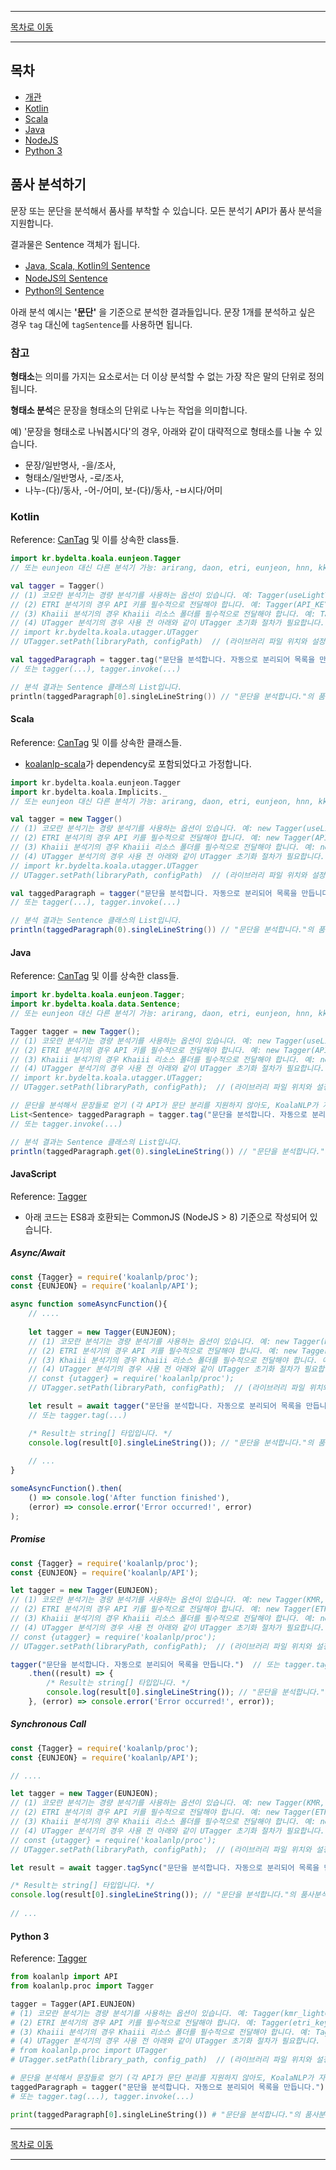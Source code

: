 --------

[목차로 이동](./index.md)

--------

## 목차 

- [개관](#품사-분석하기)
- [Kotlin](#kotlin)
- [Scala](#scala)
- [Java](#java)
- [NodeJS](#javascript)
- [Python 3](#python-3)

## 품사 분석하기

문장 또는 문단을 분석해서 품사를 부착할 수 있습니다. 모든 분석기 API가 품사 분석을 지원합니다.

결과물은 Sentence 객체가 됩니다.
- [Java, Scala, Kotlin의 Sentence](https://koalanlp.github.io/koalanlp/api/koalanlp/kr.bydelta.koala.data/-sentence/index.html)
- [NodeJS의 Sentence](https://koalanlp.github.io/nodejs-support/module-koalanlp_data.Sentence.html)
- [Python의 Sentence](https://koalanlp.github.io/python-support/html/koalanlp.html#koalanlp.data.Sentence)

아래 분석 예시는 **'문단'** 을 기준으로 분석한 결과들입니다. 문장 1개를 분석하고 싶은 경우 `tag` 대신에 `tagSentence`를 사용하면 됩니다. 

### 참고
**형태소**는 의미를 가지는 요소로서는 더 이상 분석할 수 없는 가장 작은 말의 단위로 정의됩니다.

**형태소 분석**은 문장을 형태소의 단위로 나누는 작업을 의미합니다.

예) '문장을 형태소로 나눠봅시다'의 경우, 아래와 같이 대략적으로 형태소를 나눌 수 있습니다.
* 문장/일반명사, -을/조사,
* 형태소/일반명사, -로/조사,
* 나누-(다)/동사, -어-/어미, 보-(다)/동사, -ㅂ시다/어미

### Kotlin
Reference: [CanTag](https://koalanlp.github.io/koalanlp/api/koalanlp/kr.bydelta.koala.proc/-can-tag/index.html) 및 
이를 상속한 class들.

```kotlin
import kr.bydelta.koala.eunjeon.Tagger
// 또는 eunjeon 대신 다른 분석기 가능: arirang, daon, etri, eunjeon, hnn, kkma, kmr, okt, rhino 

val tagger = Tagger()
// (1) 코모란 분석기는 경량 분석기를 사용하는 옵션이 있습니다. 예: Tagger(useLightTagger = true)
// (2) ETRI 분석기의 경우 API 키를 필수적으로 전달해야 합니다. 예: Tagger(API_KEY)
// (3) Khaiii 분석기의 경우 Khaiii 리소스 폴더를 필수적으로 전달해야 합니다. 예: Tagger(resourcePath)
// (4) UTagger 분석기의 경우 사용 전 아래와 같이 UTagger 초기화 절차가 필요합니다.
// import kr.bydelta.koala.utagger.UTagger
// UTagger.setPath(libraryPath, configPath)  // (라이브러리 파일 위치와 설정파일 위치 지정)

val taggedParagraph = tagger.tag("문단을 분석합니다. 자동으로 분리되어 목록을 만듭니다.")
// 또는 tagger(...), tagger.invoke(...)

// 분석 결과는 Sentence 클래스의 List입니다.
println(taggedParagraph[0].singleLineString()) // "문단을 분석합니다."의 품사분석 결과 출력
```

#### Scala
Reference: [CanTag](https://koalanlp.github.io/koalanlp/api/koalanlp/kr.bydelta.koala.proc/-can-tag/index.html) 및 
이를 상속한 클래스들.

* [koalanlp-scala](https://koalanlp.github.io/scala-support)가 dependency로 포함되었다고 가정합니다.

```scala
import kr.bydelta.koala.eunjeon.Tagger
import kr.bydelta.koala.Implicits._
// 또는 eunjeon 대신 다른 분석기 가능: arirang, daon, etri, eunjeon, hnn, kkma, kmr, okt, rhino 

val tagger = new Tagger()
// (1) 코모란 분석기는 경량 분석기를 사용하는 옵션이 있습니다. 예: new Tagger(useLightTagger = true)
// (2) ETRI 분석기의 경우 API 키를 필수적으로 전달해야 합니다. 예: new Tagger(API_KEY)
// (3) Khaiii 분석기의 경우 Khaiii 리소스 폴더를 필수적으로 전달해야 합니다. 예: new Tagger(resourcePath)
// (4) UTagger 분석기의 경우 사용 전 아래와 같이 UTagger 초기화 절차가 필요합니다.
// import kr.bydelta.koala.utagger.UTagger
// UTagger.setPath(libraryPath, configPath)  // (라이브러리 파일 위치와 설정파일 위치 지정)

val taggedParagraph = tagger("문단을 분석합니다. 자동으로 분리되어 목록을 만듭니다.")
// 또는 tagger(...), tagger.invoke(...)

// 분석 결과는 Sentence 클래스의 List입니다.
println(taggedParagraph(0).singleLineString()) // "문단을 분석합니다."의 품사분석 결과 출력

```

#### Java
Reference: [CanTag](https://koalanlp.github.io/koalanlp/api/koalanlp/kr.bydelta.koala.proc/-can-tag/index.html) 및 
이를 상속한 class들.

```java
import kr.bydelta.koala.eunjeon.Tagger;
import kr.bydelta.koala.data.Sentence;
// 또는 eunjeon 대신 다른 분석기 가능: arirang, daon, etri, eunjeon, hnn, kkma, kmr, okt, rhino 

Tagger tagger = new Tagger();
// (1) 코모란 분석기는 경량 분석기를 사용하는 옵션이 있습니다. 예: new Tagger(useLightTagger = true);
// (2) ETRI 분석기의 경우 API 키를 필수적으로 전달해야 합니다. 예: new Tagger(API_KEY);
// (3) Khaiii 분석기의 경우 Khaiii 리소스 폴더를 필수적으로 전달해야 합니다. 예: new Tagger(resourcePath);
// (4) UTagger 분석기의 경우 사용 전 아래와 같이 UTagger 초기화 절차가 필요합니다.
// import kr.bydelta.koala.utagger.UTagger;
// UTagger.setPath(libraryPath, configPath);  // (라이브러리 파일 위치와 설정파일 위치 지정)

// 문단을 분석해서 문장들로 얻기 (각 API가 문단 분리를 지원하지 않아도, KoalaNLP가 자동으로 구분합니다)
List<Sentence> taggedParagraph = tagger.tag("문단을 분석합니다. 자동으로 분리되어 목록을 만듭니다.");
// 또는 tagger.invoke(...)

// 분석 결과는 Sentence 클래스의 List입니다.
println(taggedParagraph.get(0).singleLineString()) // "문단을 분석합니다."의 품사분석 결과 출력
```

#### JavaScript
Reference: [Tagger](https://koalanlp.github.io/nodejs-support/module-koalanlp_proc.Tagger.html)

* 아래 코드는 ES8과 호환되는 CommonJS (NodeJS > 8) 기준으로 작성되어 있습니다.

##### Async/Await

```javascript
const {Tagger} = require('koalanlp/proc');
const {EUNJEON} = require('koalanlp/API');

async function someAsyncFunction(){
    // ....
    
    let tagger = new Tagger(EUNJEON);
    // (1) 코모란 분석기는 경량 분석기를 사용하는 옵션이 있습니다. 예: new Tagger(KMR, {kmrLight:true});
    // (2) ETRI 분석기의 경우 API 키를 필수적으로 전달해야 합니다. 예: new Tagger(ETRI, {etriKey: API_KEY});
    // (3) Khaiii 분석기의 경우 Khaiii 리소스 폴더를 필수적으로 전달해야 합니다. 예: new Tagger(KHAIII, {khaResource: resourcePath});
    // (4) UTagger 분석기의 경우 사용 전 아래와 같이 UTagger 초기화 절차가 필요합니다.
    // const {utagger} = require('koalanlp/proc');
    // UTagger.setPath(libraryPath, configPath);  // (라이브러리 파일 위치와 설정파일 위치 지정)

    let result = await tagger("문단을 분석합니다. 자동으로 분리되어 목록을 만듭니다.");
    // 또는 tagger.tag(...) 

    /* Result는 string[] 타입입니다. */
    console.log(result[0].singleLineString()); // "문단을 분석합니다."의 품사분석 결과 출력
        
    // ...
}

someAsyncFunction().then(
    () => console.log('After function finished'),
    (error) => console.error('Error occurred!', error)
);
```

##### Promise

```javascript
const {Tagger} = require('koalanlp/proc');
const {EUNJEON} = require('koalanlp/API');

let tagger = new Tagger(EUNJEON);
// (1) 코모란 분석기는 경량 분석기를 사용하는 옵션이 있습니다. 예: new Tagger(KMR, {kmrLight:true});
// (2) ETRI 분석기의 경우 API 키를 필수적으로 전달해야 합니다. 예: new Tagger(ETRI, {etriKey: API_KEY});
// (3) Khaiii 분석기의 경우 Khaiii 리소스 폴더를 필수적으로 전달해야 합니다. 예: new Tagger(KHAIII, {khaResource: resourcePath});
// (4) UTagger 분석기의 경우 사용 전 아래와 같이 UTagger 초기화 절차가 필요합니다.
// const {utagger} = require('koalanlp/proc');
// UTagger.setPath(libraryPath, configPath);  // (라이브러리 파일 위치와 설정파일 위치 지정)

tagger("문단을 분석합니다. 자동으로 분리되어 목록을 만듭니다.")  // 또는 tagger.tag(...)
    .then((result) => {
        /* Result는 string[] 타입입니다. */
        console.log(result[0].singleLineString()); // "문단을 분석합니다."의 품사분석 결과 출력
    }, (error) => console.error('Error occurred!', error));
```

##### Synchronous Call

```javascript
const {Tagger} = require('koalanlp/proc');
const {EUNJEON} = require('koalanlp/API');

// ....

let tagger = new Tagger(EUNJEON);
// (1) 코모란 분석기는 경량 분석기를 사용하는 옵션이 있습니다. 예: new Tagger(KMR, {kmrLight:true});
// (2) ETRI 분석기의 경우 API 키를 필수적으로 전달해야 합니다. 예: new Tagger(ETRI, {etriKey: API_KEY});
// (3) Khaiii 분석기의 경우 Khaiii 리소스 폴더를 필수적으로 전달해야 합니다. 예: new Tagger(KHAIII, {khaResource: resourcePath});
// (4) UTagger 분석기의 경우 사용 전 아래와 같이 UTagger 초기화 절차가 필요합니다.
// const {utagger} = require('koalanlp/proc');
// UTagger.setPath(libraryPath, configPath);  // (라이브러리 파일 위치와 설정파일 위치 지정)

let result = await tagger.tagSync("문단을 분석합니다. 자동으로 분리되어 목록을 만듭니다."); 

/* Result는 string[] 타입입니다. */
console.log(result[0].singleLineString()); // "문단을 분석합니다."의 품사분석 결과 출력
    
// ...
```

#### Python 3
Reference: [Tagger](https://koalanlp.github.io/python-support/html/koalanlp.html#koalanlp.proc.Tagger)

```python
from koalanlp import API
from koalanlp.proc import Tagger

tagger = Tagger(API.EUNJEON)
# (1) 코모란 분석기는 경량 분석기를 사용하는 옵션이 있습니다. 예: Tagger(kmr_light=True)
# (2) ETRI 분석기의 경우 API 키를 필수적으로 전달해야 합니다. 예: Tagger(etri_key=API_KEY)
# (3) Khaiii 분석기의 경우 Khaiii 리소스 폴더를 필수적으로 전달해야 합니다. 예: Tagger(khaiii_resource=some_path)
# (4) UTagger 분석기의 경우 사용 전 아래와 같이 UTagger 초기화 절차가 필요합니다.
# from koalanlp.proc import UTagger
# UTagger.setPath(library_path, config_path)  // (라이브러리 파일 위치와 설정파일 위치 지정)

# 문단을 분석해서 문장들로 얻기 (각 API가 문단 분리를 지원하지 않아도, KoalaNLP가 자동으로 구분합니다)
taggedParagraph = tagger("문단을 분석합니다. 자동으로 분리되어 목록을 만듭니다.")
# 또는 tagger.tag(...), tagger.invoke(...)

print(taggedParagraph[0].singleLineString()) # "문단을 분석합니다."의 품사분석 결과 출력
```

--------

[목차로 이동](./index.md)

--------
